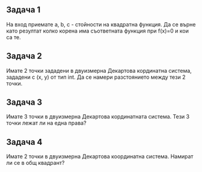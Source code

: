 ## Задача 1 
На вход приемате a, b, c - стойности на квадратна функция. Да се върне като резултат колко корена има съответната функция при f(x)=0 и кои са те.

## Задача 2  
Имате 2 точки зададени в двуизмерна Декартова кординатна система, зададени с (x, y) от тип int. Да се намери разстоянието между тези 2 точки. 

## Задача 3  
Имате 3 точки в двуизмерна Декартова кординатната система. Тези 3 точки лежат ли на една права?  

## Задача 4  
Имате 2 точки в двуизмерна Декартова координатна система. Намират ли се в общ квадрант?

